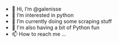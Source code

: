 - 👋 Hi, I’m @galenisse
- 👀 I’m interested in python
- 🌱 I’m currently doing some scraping stuff
- 💞️ I'm also having a bit of Python fun
- 📫 How to reach me ...

<!---
galenisse/galenisse is a ✨ special ✨ repository because its `README.md` (this file) appears on your GitHub profile.
You can click the Preview link to take a look at your changes.
--->
